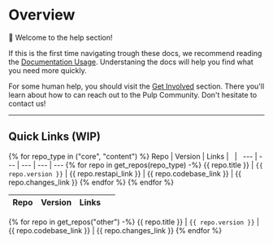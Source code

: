 # Overview

:wave: Welcome to the help section!

If this is the first time navigating trough these docs, we recommend reading the [Documentation Usage](site:help/more/docs-usage/).
Understaning the docs will help you find what you need more quickly.

For some human help, you should visit the [Get Involved](site:help/community/get-involved/) section.
There you'll learn about how to can reach out to the Pulp Community.
Don't hesitate to contact us!

---

## Quick Links (WIP)

{% for repo_type in ("core", "content") %}
Repo | Version | Links | &nbsp; | &nbsp;
--- | --- | --- | --- | ---
{% for repo in get_repos(repo_type) -%}
{{ repo.title }} | `{{ repo.version }}` | {{ repo.restapi_link }} | {{ repo.codebase_link }} | {{ repo.changes_link }}
{% endfor %}
{% endfor %}

Repo | Version | Links | &nbsp;
--- | --- | --- | ---
{% for repo in get_repos("other") -%}
{{ repo.title }} | `{{ repo.version }}` | {{ repo.codebase_link }} | {{ repo.changes_link }}
{% endfor %}
